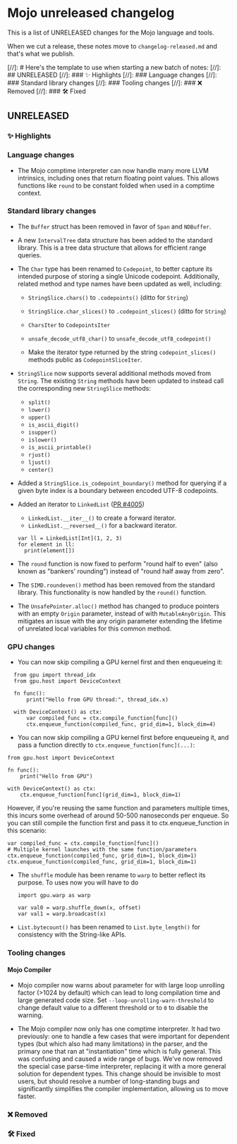 # Mojo unreleased changelog

This is a list of UNRELEASED changes for the Mojo language and tools.

When we cut a release, these notes move to `changelog-released.md` and that's
what we publish.

[//]: # Here's the template to use when starting a new batch of notes:
[//]: ## UNRELEASED
[//]: ### ✨ Highlights
[//]: ### Language changes
[//]: ### Standard library changes
[//]: ### Tooling changes
[//]: ### ❌ Removed
[//]: ### 🛠️ Fixed

## UNRELEASED

### ✨ Highlights

### Language changes

- The Mojo comptime interpreter can now handle many more LLVM intrinsics,
  including ones that return floating point values.  This allows functions
  like `round` to be constant folded when used in a comptime context.

### Standard library changes

- The `Buffer` struct has been removed in favor of `Span` and `NDBuffer`.

- A new `IntervalTree` data structure has been added to the standard library.
  This is a tree data structure that allows for efficient range queries.

- The `Char` type has been renamed to `Codepoint`, to better capture its
  intended purpose of storing a single Unicode codepoint. Additionally, related
  method and type names have been updated as well, including:

  - `StringSlice.chars()` to `.codepoints()` (ditto for `String`)
  - `StringSlice.char_slices()` to `.codepoint_slices()` (ditto for `String`)
  - `CharsIter` to `CodepointsIter`
  - `unsafe_decode_utf8_char()` to `unsafe_decode_utf8_codepoint()`

  - Make the iterator type returned by the string `codepoint_slices()` methods
    public as `CodepointSliceIter`.

- `StringSlice` now supports several additional methods moved from `String`.
  The existing `String` methods have been updated to instead call the
  corresponding new `StringSlice` methods:

  - `split()`
  - `lower()`
  - `upper()`
  - `is_ascii_digit()`
  - `isupper()`
  - `islower()`
  - `is_ascii_printable()`
  - `rjust()`
  - `ljust()`
  - `center()`

- Added a `StringSlice.is_codepoint_boundary()` method for querying if a given
  byte index is a boundary between encoded UTF-8 codepoints.

- Added an iterator to `LinkedList` ([PR #4005](https://github.com/modular/mojo/pull/4005))
  - `LinkedList.__iter__()` to create a forward iterator.
  - `LinkedList.__reversed__()` for a backward iterator.

  ```mojo
  var ll = LinkedList[Int](1, 2, 3)
  for element in ll:
    print(element[])
  ```

- The `round` function is now fixed to perform "round half to even" (also known
  as "bankers' rounding") instead of "round half away from zero".

- The `SIMD.roundeven()` method has been removed from the standard library.
  This functionality is now handled by the `round()` function.

- The `UnsafePointer.alloc()` method has changed to produce pointers with an
  empty `Origin` parameter, instead of with `MutableAnyOrigin`. This mitigates
  an issue with the any origin parameter extending the lifetime of unrelated
  local variables for this common method.

### GPU changes

- You can now skip compiling a GPU kernel first and then enqueueing it:

```mojo
  from gpu import thread_idx
  from gpu.host import DeviceContext

  fn func():
      print("Hello from GPU thread:", thread_idx.x)

  with DeviceContext() as ctx:
      var compiled_func = ctx.compile_function[func]()
      ctx.enqueue_function(compiled_func, grid_dim=1, block_dim=4)
```

- You can now skip compiling a GPU kernel first before enqueueing it, and pass
a function directly to `ctx.enqueue_function[func](...)`:

```mojo
from gpu.host import DeviceContext

fn func():
    print("Hello from GPU")

with DeviceContext() as ctx:
    ctx.enqueue_function[func](grid_dim=1, block_dim=1)
```

However, if you're reusing the same function and parameters multiple times, this
incurs some overhead of around 50-500 nanoseconds per enqueue. So you can still
compile the function first and pass it to ctx.enqueue_function in this scenario:

```mojo
var compiled_func = ctx.compile_function[func]()
# Multiple kernel launches with the same function/parameters
ctx.enqueue_function(compiled_func, grid_dim=1, block_dim=1)
ctx.enqueue_function(compiled_func, grid_dim=1, block_dim=1)
```

- The `shuffle` module has been rename to `warp` to better
  reflect its purpose. To uses now you will have to do

  ```mojo
  import gpu.warp as warp

  var val0 = warp.shuffle_down(x, offset)
  var val1 = warp.broadcast(x)
  ```

- `List.bytecount()` has been renamed to `List.byte_length()` for consistency
  with the String-like APIs.

### Tooling changes

#### Mojo Compiler

- Mojo compiler now warns about parameter for with large loop unrolling factor
  (>1024 by default) which can lead to long compilation time and large generated
  code size. Set `--loop-unrolling-warn-threshold` to change default value to
  a different threshold or to `0` to disable the warning.

- The Mojo compiler now only has one comptime interpreter.  It had two
  previously: one to handle a few cases that were important for dependent types
  (but which also had many limitations) in the parser, and the primary one that
  ran at "instantiation" time which is fully general. This was confusing and
  caused a wide range of bugs.  We've now removed the special case parse-time
  interpreter, replacing it with a more general solution for dependent types.
  This change should be invisible to most users, but should resolve a number of
  long-standing bugs and significantly simplifies the compiler implementation,
  allowing us to move faster.

### ❌ Removed

### 🛠️ Fixed
